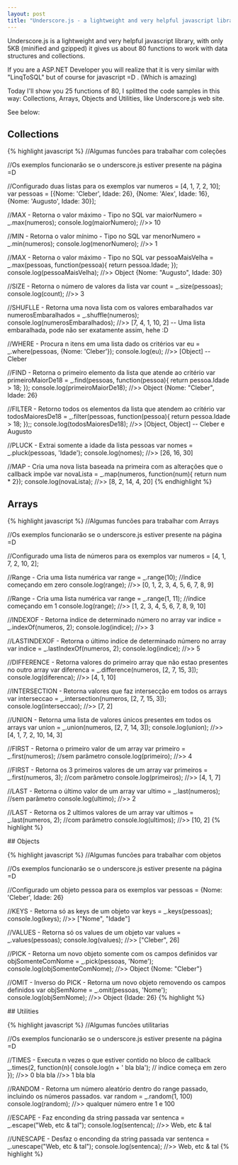 ```yaml
---
layout: post
title: "Underscore.js - a lightweight and very helpful javascript library"
---
```


Underscore.js is a lightweight and very helpful javascript library, with only 5KB (minified and gzipped) it gives us about 80 functions to work with data structures and collections.

If you are a ASP.NET Developer you will realize that it is very similar with "LinqToSQL" but of course for javascript =D . (Which is amazing)

Today I'll show you 25 functions of 80, I splitted the code samples in this way: Collections, Arrays, Objects and Utilities, like Underscore.js web site.

See below:

## Collections

{% highlight javascript %}
//Algumas funcões para trabalhar com coleções
 
//Os exemplos funcionarão se o underscore.js estiver presente na página =D
 
//Configurado duas listas para os exemplos
var numeros = [4, 1, 7, 2, 10];
var pessoas = [{Nome: 'Cleber', Idade: 26}, {Nome: 'Alex', Idade: 16}, {Nome: 'Augusto', Idade: 30}];
 
//MAX - Retorna o valor máximo - Tipo no SQL
var maiorNumero = _.max(numeros);
console.log(maiorNumero);
//>> 10
 
//MIN - Retorna o valor mínimo - Tipo no SQL
var menorNumero = _.min(numeros);
console.log(menorNumero);
//>> 1
 
//MAX - Retorna o valor máximo - Tipo no SQL
var pessoaMaisVelha = _.max(pessoas, function(pessoa){ return pessoa.Idade; });
console.log(pessoaMaisVelha);
//>> Object {Nome: "Augusto", Idade: 30} 
 
//SIZE - Retorna o número de valores da lista
var count = _.size(pessoas);
console.log(count);
//>> 3
 
//SHUFLLE - Retorna uma nova lista com os valores embaralhados
var numerosEmbaralhados = _.shuffle(numeros);
console.log(numerosEmbaralhados);
//>> [7, 4, 1, 10, 2] -- Uma lista embaralhada, pode não ser exatamente assim, hehe :D
 
//WHERE - Procura n itens em uma lista dado os critérios
var eu = _.where(pessoas, {Nome: 'Cleber'});
console.log(eu);
//>> [Object] -- Cleber
 
//FIND - Retorna o primeiro elemento da lista que atende ao critério
var primeiroMaiorDe18 = _.find(pessoas, function(pessoa){ return pessoa.Idade > 18; });
console.log(primeiroMaiorDe18);
//>> Object {Nome: "Cleber", Idade: 26}
 
//FILTER - Retorno todos os elementos da lista que atendem ao critério
var todosMaioresDe18 = _.filter(pessoas, function(pessoa){ return pessoa.Idade > 18; });;
console.log(todosMaioresDe18);
//>> [Object, Object] -- Cleber e Augusto
 
//PLUCK - Extrai somente a idade da lista pessoas
var nomes = _.pluck(pessoas, 'Idade');
console.log(nomes);
//>> [26, 16, 30]
 
//MAP - Cria uma nova lista baseada na primeira com as alterações que o callback impõe
var novaLista = _.map(numeros, function(num){ return num * 2});
console.log(novaLista);
//>> [8, 2, 14, 4, 20]
{% endhighlight %}

## Arrays

{% highlight javascript %}
//Algumas funcões para trabalhar com Arrays
 
//Os exemplos funcionarão se o underscore.js estiver presente na página =D
 
//Configurado uma lista de números para os exemplos
var numeros = [4, 1, 7, 2, 10, 2];
 
//Range - Cria uma lista numérica 
var range = _.range(10); //índice começando em zero
console.log(range);
//>> [0, 1, 2, 3, 4, 5, 6, 7, 8, 9]
 
//Range - Cria uma lista numérica 
var range = _.range(1, 11); //índice começando em 1
console.log(range);
//>> [1, 2, 3, 4, 5, 6, 7, 8, 9, 10]
 
//INDEXOF - Retorna indíce de determinado número no array
var indice = _.indexOf(numeros, 2);
console.log(indice);
//>> 3
 
//LASTINDEXOF - Retorna o último indíce de determinado número no array
var indice = _.lastIndexOf(numeros, 2);
console.log(indice);
//>> 5
 
//DIFFERENCE - Retorna valores do primeiro array que não estao presentes no outro array
var diferenca = _.difference(numeros, [2, 7, 15, 3]);
console.log(diferenca);
//>> [4, 1, 10]
 
//INTERSECTION - Retorna valores que faz intersecção em todos os arrays
var interseccao = _.intersection(numeros, [2, 7, 15, 3]);
console.log(interseccao);
//>> [7, 2]
 
//UNION - Retorna uma lista de valores únicos presentes em todos os arrays
var union = _.union(numeros, [2, 7, 14, 3]);
console.log(union);
//>> [4, 1, 7, 2, 10, 14, 3]
 
//FIRST - Retorna o primeiro valor de um array
var primeiro = _.first(numeros); //sem parâmetro
console.log(primeiro);
//>> 4
 
//FIRST - Retorna os 3 primeiros valores de um array
var primeiros = _.first(numeros, 3); //com parâmetro
console.log(primeiros);
//>> [4, 1, 7]
 
//LAST - Retorna o último valor de um array
var ultimo = _.last(numeros); //sem parâmetro
console.log(ultimo);
//>> 2
 
//LAST - Retorna os 2 ultimos valores de um array
var ultimos = _.last(numeros, 2); //com parâmetro
console.log(ultimos);
//>> [10, 2]
{% highlight %}

## Objects

{% highlight javascript %}
//Algumas funcões para trabalhar com objetos
 
//Os exemplos funcionarão se o underscore.js estiver presente na página =D
 
//Configurado um objeto pessoa para os exemplos
var pessoas = {Nome: 'Cleber', Idade: 26}
 
//KEYS - Retorna só as keys de um objeto
var keys = _.keys(pessoas); 
console.log(keys);
//>> ["Nome", "Idade"]
 
//VALUES - Retorna só os values de um objeto
var values = _.values(pessoas); 
console.log(values);
//>> ["Cleber", 26]
 
//PICK - Retorna um novo objeto somente com os campos definidos
var objSomenteComNome = _.pick(pessoas, 'Nome');
console.log(objSomenteComNome);
//>> Object {Nome: "Cleber"}
 
//OMIT - Inverso do PICK - Retorna um novo objeto removendo os campos definidos
var objSemNome = _.omit(pessoas, 'Nome');
console.log(objSemNome);
//>> Object {Idade: 26}
{% highlight %}

## Utilities

{% highlight javascript %}
//Algumas funcões utilitarias
 
//Os exemplos funcionarão se o underscore.js estiver presente na página =D
 
//TIMES - Executa n vezes o que estiver contido no bloco de callback
_.times(2, function(n){
    console.log(n + ' bla bla'); // indice começa em zero
}); 
//>> 0 bla bla
//>> 1 bla bla
 
//RANDOM - Retorna um número aleatório dentro do range passado, incluindo os números passados.
var random = _.random(1, 100)
console.log(random);
//>> qualquer número entre 1 e 100
 
//ESCAPE - Faz enconding da string passada
var sentenca = _.escape("Web, etc & tal");
console.log(sentenca);
//>> Web, etc &amp; tal
 
//UNESCAPE - Desfaz o enconding da string passada
var sentenca = _.unescape("Web, etc &amp; tal");
console.log(sentenca);
//>> Web, etc & tal
{% highlight %}


